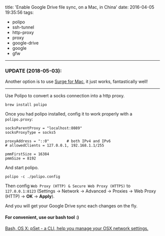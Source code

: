 title: 'Enable Google Drive file sync, on a Mac, in China'
date: 2016-04-05 19:35:56
tags:
- polipo
- ssh-tunnel
- http-proxy
- proxy
- google-drive
- google
- gfw
---

### UPDATE (2018-05-03):

Another option is to use [Surge for Mac](http://nssurge.com/), it just works, fantastically well!

----

Use Polipo to convert a socks connection into a http proxy.

```
brew install polipo
```

Once you had polipo installed, config it to work properly with a `polipo.proxy`:

```
socksParentProxy = "localhost:8089"
socksProxyType = socks5

proxyAddress = "::0"        # both IPv4 and IPv6
# allowedClients = 127.0.0.1, 192.168.1.1/255

pmmFirstSize = 16384
pmmSize = 8192
```

And start polipo.

```
polipo -c ./polipo.config
```

Then config `Web Proxy (HTTP) & Secure Web Proxy (HTTPS)` to `127.0.0.1:8123` (Settings -> Network -> Advanced -> Proxies -> Web Proxy (HTTP) -> **OK** -> **Apply**).

And you will get your Google Drive sync each changes on the fly.

#### For convenient, use our bash tool :)

[Bash, OS X: pSet - a CLI, help you manage your OSX network settings.](https://github.com/rankun203/pset)

<script type="text/javascript" src="https://asciinema.org/a/bpg5gngmuzgqr9dcu6xrtoiqw.js" id="asciicast-bpg5gngmuzgqr9dcu6xrtoiqw" async></script>